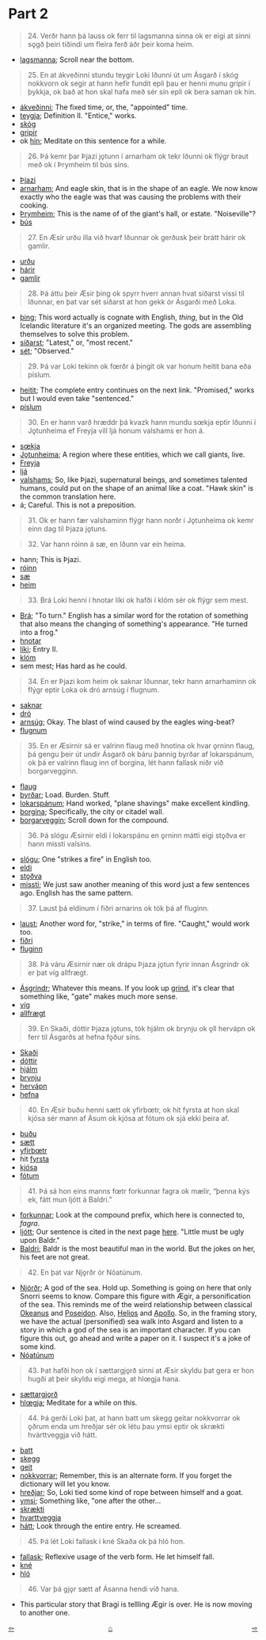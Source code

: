 # Part 2 

>24\. Verðr hann þá lauss ok ferr til lagsmanna sinna ok er eigi at sinni sǫgð þeiri tíðindi um fleira ferð áðr þeir koma heim.

* [lagsmanna](http://www.germanic-lexicon-project.org/cgi-bin/gmc_search_v3?cmd=viewthis&id=cv:b0369:19); Scroll near the bottom.

>25\. En at ákveðinni stundu teygir Loki Iðunni út um Ásgarð í skóg nokkvorn ok segir at hann hefir fundit epli þau er henni munu gripir í þykkja, ok bað at hon skal hafa með sér sín epli ok bera saman ok hin. 

* [ákveðinni](http://www.germanic-lexicon-project.org/cgi-bin/gmc_search_v3?cmd=viewthis&id=cv:b0041:46); The fixed time, or, the, "appointed" time.
* [teygja](http://www.germanic-lexicon-project.org/cgi-bin/gmc_search_v3?cmd=viewthis&id=cv:b0629:15); Definition II. "Entice," works.
* [skóg](http://www.germanic-lexicon-project.org/cgi-bin/gmc_search_v3?cmd=viewthis&id=cv:b0555:37)
* [gripir](http://www.germanic-lexicon-project.org/cgi-bin/gmc_search_v3?cmd=viewthis&id=cv:b0215:25)
* ok [hin](https://en.wiktionary.org/wiki/hinn#Old_Norse); Meditate on this sentence for a while.

>26\. Þá kemr þar Þjazi jǫtunn í arnarham ok tekr Iðunni ok flýgr braut með ok í Þrymheim til bús síns.

* [Þjazi](http://www.germanic-lexicon-project.org/cgi-bin/gmc_search_v3?cmd=viewthis&id=cv:b0739:7)
* [arnar](http://www.germanic-lexicon-project.org/cgi-bin/gmc_search_v3?cmd=viewthis&id=cv:b0767:33)[ham](http://www.germanic-lexicon-project.org/cgi-bin/gmc_search_v3?cmd=viewthis&id=cv:b0236:14); And eagle skin, that is in the shape of an eagle. We now know exactly who the eagle was that was causing the problems with their cooking.
* [Þrymheim](http://www.germanic-lexicon-project.org/cgi-bin/gmc_search_v3?cmd=viewthis&id=cv:b0747:41); This is the name of of the giant's hall, or estate. "Noiseville"?
* [bús](https://old-norse.net/html/b.php#b%C3%BA)

>27\. En Æsir urðu illa við hvarf Iðunnar ok gerðusk þeir brátt hárir ok gamlir.

* [urðu](https://en.wiktionary.org/wiki/ver%C3%B0a#Old_Norse)
* [hárir](http://www.germanic-lexicon-project.org/cgi-bin/gmc_search_v3?cmd=viewthis&id=bt:b0510:17)
* [gamlir](http://www.germanic-lexicon-project.org/cgi-bin/gmc_search_v3?cmd=viewthis&id=cv:b0188:13)

>28\. Þá áttu þeir Æsir þing ok spyrr hverr annan hvat síðarst vissi til Iðunnar, en þat var sét síðarst at hon gekk ór Ásgarði með Loka.

* [þing](http://www.germanic-lexicon-project.org/cgi-bin/gmc_search_v3?cmd=viewthis&id=cv:b0736:4); This word actually is cognate with English, _thing_, but in the Old Icelandic literature it's an organized meeting. The gods are assembling themselves to solve this problem.
* [síðarst](https://en.wiktionary.org/wiki/s%C3%AD%C3%B0an#Old_Norse); "Latest," or, "most recent."
* [sét](https://en.wiktionary.org/wiki/sj%C3%A1#Etymology_2); "Observed."

>29\. Þá var Loki tekinn ok fœrðr á þingit ok var honum heitit bana eða píslum.

* [heitit](http://www.germanic-lexicon-project.org/cgi-bin/gmc_search_v3?cmd=viewthis&id=cv:b0252:25); The complete entry continues on the next link. "Promised," works but I would even take "sentenced."
* [píslum](http://www.germanic-lexicon-project.org/cgi-bin/gmc_search_v3?cmd=viewthis&id=cv:b0477:21)

>30\. En er hann varð hræddr þá kvazk hann mundu sœkja eptir Iðunni í Jǫtunheima ef Freyja vill ljá honum valshams er hon á. 

* [sœkja](http://www.germanic-lexicon-project.org/cgi-bin/gmc_search_v3?cmd=viewthis&id=cv:b0617:4)
* [Jǫtunheima](http://www.germanic-lexicon-project.org/cgi-bin/gmc_search_v3?cmd=viewthis&id=cv:b0328:8); A region where these entities, which we call giants, live.
* [Freyja](https://en.wikipedia.org/wiki/Freyja)
* [ljá](http://www.germanic-lexicon-project.org/cgi-bin/gmc_search_v3?cmd=viewthis&id=cv:b0394:4)
* [valshams](http://www.germanic-lexicon-project.org/cgi-bin/gmc_search_v3?cmd=viewthis&id=cv:b0676:2); So, like Þjazi, supernatural beings, and sometimes talented humans, could put on the shape of an animal like a coat. "Hawk skin" is the common translation here.
* á; Careful. This is not a preposition.

>31\. Ok er hann fær valshaminn flýgr hann norðr í Jǫtunheima ok kemr einn dag til Þjaza jǫtuns.

>32\. Var hann róinn á sæ, en Iðunn var ein heima.

* hann; This is Þjazi.
* [róinn](http://www.germanic-lexicon-project.org/cgi-bin/gmc_search_v3?cmd=viewthis&id=cv:b0502:11)
* [sæ](http://www.germanic-lexicon-project.org/cgi-bin/gmc_search_v3?cmd=viewthis&id=cv:b0618:17)
* [heim](http://www.germanic-lexicon-project.org/cgi-bin/gmc_search_v3?cmd=viewthis&id=cv:b0251:5)

>33\. Brá Loki henni í hnotar líki ok hafði í klóm sér ok flýgr sem mest.

* [Brá](https://en.wiktionary.org/wiki/breg%C3%B0a#Old_Norse); "To turn." English has a similar word for the rotation of something that also means the changing of something's appearance. "He turned into a frog."
* [hnotar](http://www.germanic-lexicon-project.org/cgi-bin/gmc_search_v3?cmd=viewthis&id=cv:b0277:14)
* [líki](http://www.germanic-lexicon-project.org/cgi-bin/gmc_search_v3?cmd=viewthis&id=cv:b0392:21); Entry II.
* [klóm](http://www.germanic-lexicon-project.org/cgi-bin/gmc_search_v3?cmd=viewthis&id=cv:b0343:31)
* sem mest; Has hard as he could.

>34\. En er Þjazi kom heim ok saknar Iðunnar, tekr hann arnarhaminn ok flýgr eptir Loka ok dró arnsúg í flugnum.

* [saknar](http://www.germanic-lexicon-project.org/cgi-bin/gmc_search_v3?cmd=viewthis&id=cv:b0509:26)
* [dró](https://en.wiktionary.org/wiki/draga#Old_Norse)
* [arnsúg](http://www.germanic-lexicon-project.org/cgi-bin/gmc_search_v3?cmd=viewthis&id=cv:b0605:44); Okay. The blast of wind caused by the eagles wing-beat?
* [flugnum](http://www.germanic-lexicon-project.org/cgi-bin/gmc_search_v3?cmd=viewthis&id=cv:b0162:10)

>35\. En er Æsirnir sá er valrinn flaug með hnotina ok hvar ǫrninn flaug, þá gengu þeir út undir Ásgarð ok báru þannig byrðar af lokarspánum, ok þá er valrinn flaug inn of borgina, lét hann fallask niðr við borgarvegginn.

* [flaug](https://en.wiktionary.org/wiki/flj%C3%BAga#Old_Norse)
* [byrðar](http://www.germanic-lexicon-project.org/cgi-bin/gmc_search_v3?cmd=viewthis&id=cv:b0090:26); Load. Burden. Stuff.
* [lokarspánum](http://www.germanic-lexicon-project.org/cgi-bin/gmc_search_v3?cmd=viewthis&id=cv:b0397:39); Hand worked, "plane shavings" make excellent kindling.
* [borgina](http://www.germanic-lexicon-project.org/cgi-bin/gmc_search_v3?cmd=viewthis&id=cv:b0073:14); Specifically, the city or citadel wall.
* [borgarveggin](http://www.germanic-lexicon-project.org/cgi-bin/gmc_search_v3?cmd=viewthis&id=cv:b0073:14); Scroll down for the compound.

>36\. Þá slógu Æsirnir eldi í lokarspánu en ǫrninn mátti eigi stǫðva er hann missti valsins.

* [slógu](https://en.wiktionary.org/wiki/sl%C3%A1#Old_Norse); One "strikes a fire" in English too.
* [eldi](http://www.germanic-lexicon-project.org/cgi-bin/gmc_search_v3?cmd=viewthis&id=cv:b0125:42)
* [stǫðva](https://en.wiktionary.org/wiki/st%C7%AB%C3%B0va)
* [missti](http://www.germanic-lexicon-project.org/cgi-bin/gmc_search_v3?cmd=viewthis&id=cv:b0431:39); We just saw another meaning of this word just a few sentences ago. English has the same pattern.

>37\. Laust þá eldinum í fiðri arnarins ok tók þá af fluginn.

* [laust](http://www.germanic-lexicon-project.org/cgi-bin/gmc_search_v3?cmd=viewthis&id=cv:b0395:25); Another word for, "strike," in terms of fire. "Caught," would work too.
* [fiðri](http://www.germanic-lexicon-project.org/cgi-bin/gmc_search_v3?cmd=viewthis&id=cv:b0152:38)
* [fluginn](http://www.germanic-lexicon-project.org/cgi-bin/gmc_search_v3?cmd=viewthis&id=cv:b0162:10)

>38\. Þá váru Æsirnir nær ok drápu Þjaza jǫtun fyrir innan Ásgrindr ok er þat víg allfrægt.

* [Ásgrindr](http://www.germanic-lexicon-project.org/cgi-bin/gmc_search_v3?cmd=viewthis&id=cv:b0045:43); Whatever this means. If you look up [grind](http://www.germanic-lexicon-project.org/cgi-bin/gmc_search_v3?cmd=viewthis&id=cv:b0215:20), it's clear that something like, "gate" makes much more sense.
* [víg](http://www.germanic-lexicon-project.org/cgi-bin/gmc_search_v3?cmd=viewthis&id=cv:b0715:2)
* [allfrægt](http://lexicon.ff.cuni.cz/html/oi_cleasbyvigfusson/b0014.html)

>39\. En Skaði, dóttir Þjaza jǫtuns, tók hjálm ok brynju ok ǫll hervápn ok ferr til Ásgarðs at hefna fǫður síns.

* [Skaði](https://en.wikipedia.org/wiki/Ska%C3%B0i)
* [dóttir](http://www.germanic-lexicon-project.org/cgi-bin/gmc_search_v3?cmd=viewthis&id=cv:b0102:10)
* [hjálm](http://www.germanic-lexicon-project.org/cgi-bin/gmc_search_v3?cmd=viewthis&id=cv:b0266:48)
* [brynju](http://www.germanic-lexicon-project.org/cgi-bin/gmc_search_v3?cmd=viewthis&id=cv:b0084:32)
* [hervápn](http://www.germanic-lexicon-project.org/cgi-bin/gmc_search_v3?cmd=viewthis&id=cv:b0259:1)
* [hefna](http://www.germanic-lexicon-project.org/cgi-bin/gmc_search_v3?cmd=viewthis&id=cv:b0246:5)

>40\. En Æsir buðu henni sætt ok yfirbœtr, ok hit fyrsta at hon skal kjósa sér mann af Ásum ok kjósa at fótum ok sjá ekki þeira af.

* [buðu](https://en.wiktionary.org/wiki/bj%C3%B3%C3%B0a#Old_Norse)
* [sætt](http://www.germanic-lexicon-project.org/cgi-bin/gmc_search_v3?cmd=viewthis&id=cv:b0619:22)
* [yfirbœtr](http://www.germanic-lexicon-project.org/cgi-bin/gmc_search_v3?cmd=viewthis&id=cv:b0724:12)
* hit [fyrsta](http://www.germanic-lexicon-project.org/cgi-bin/gmc_search_v3?cmd=viewthis&id=cv:b0184:5)
* [kjósa](http://www.germanic-lexicon-project.org/cgi-bin/gmc_search_v3?cmd=viewthis&id=cv:b0340:53)
* [fótum](http://www.germanic-lexicon-project.org/cgi-bin/gmc_search_v3?cmd=viewthis&id=cv:b0168:51)

>41\. Þá sá hon eins manns fœtr forkunnar fagra ok mælir, “þenna kýs ek, fátt mun ljótt á Baldri.”

* [forkunnar](http://www.germanic-lexicon-project.org/cgi-bin/gmc_search_v3?cmd=viewthis&id=cv:b0164:53); Look at the compound prefix, which here is connected to, _fagra_.
* [ljótt](http://www.germanic-lexicon-project.org/cgi-bin/gmc_search_v3?cmd=viewthis&id=cv:b0395:32); Our sentence is cited in the next page [here](http://www.germanic-lexicon-project.org/cgi-bin/gmc_search_v3?cmd=viewthis&id=cv:b0396:1). "Little must be ugly upon Baldr."
* [Baldri](https://en.wikipedia.org/wiki/Baldr); Baldr is the most beautiful man in the world. But the jokes on her, his feet are not great.

>42\. En þat var Njǫrðr ór Nóatúnum.

* [Njórðr](https://en.wikipedia.org/wiki/Nj%C3%B6r%C3%B0r); A god of the sea. Hold up. Something is going on here that only Snorri seems to know. Compare this figure with Ægir, a personification of the sea. This reminds me of the weird relationship between classical [Okeanus](https://en.wikipedia.org/wiki/Oceanus) and [Poseidon](https://en.wikipedia.org/wiki/Poseidon). Also, [Helios](https://en.wikipedia.org/wiki/Helios) and [Apollo](https://en.wikipedia.org/wiki/Apollo). So, in the framing story, we have the actual (personified) sea walk into Asgard and listen to a story in which a god of the sea is an important character. If you can figure this out, go ahead and write a paper on it. I suspect it's a joke of some kind.
* [Nóatúnum](https://en.wikipedia.org/wiki/N%C3%B3at%C3%BAn_(mythology)) 

>43\. Þat hafði hon ok í sættargjǫrð sinni at Æsir skyldu þat gera er hon hugði at þeir skyldu eigi mega, at hlœgja hana.

* [sættargjǫrð](http://lexicon.ff.cuni.cz/html/oi_cleasbyvigfusson/b0518.html)
* [hlœgja](http://www.germanic-lexicon-project.org/cgi-bin/gmc_search_v3?cmd=viewthis&id=cv:b0274:47); Meditate for a while on this.

>44\. Þá gerði Loki þat, at hann batt um skegg geitar nokkvorrar ok ǫðrum enda um hreðjar sér ok létu þau ymsi eptir ok skrækti hvárttveggja við hátt.

* [batt](https://en.wiktionary.org/wiki/binda#Old_Norse)
* [skegg](http://www.germanic-lexicon-project.org/cgi-bin/gmc_search_v3?cmd=viewthis&id=cv:b0542:25)
* [geit](http://www.germanic-lexicon-project.org/cgi-bin/gmc_search_v3?cmd=viewthis&id=cv:b0196:26)
* [nokkvorrar](https://en.wiktionary.org/wiki/n%C7%ABkkurr#Old_Norse); Remember, this is an alternate form. If you forget the dictionary will let you know.
* [hreðjar](http://www.germanic-lexicon-project.org/cgi-bin/gmc_search_v3?cmd=viewthis&id=cv:b0283:2); So, Loki tied some kind of rope between himself and a goat.
* [ymsi](http://www.germanic-lexicon-project.org/cgi-bin/gmc_search_v3?cmd=viewthis&id=cv:b0727:45); Something like, "one after the other...
* [skrækti](http://www.germanic-lexicon-project.org/cgi-bin/gmc_search_v3?cmd=viewthis&id=cv:b0559:29)
* [hvarttveggja](https://en.wiktionary.org/wiki/hv%C3%A1rrtveggja)
* [hátt](http://www.germanic-lexicon-project.org/cgi-bin/gmc_search_v3?cmd=viewthis&id=cv:b0243:17); Look through the entire entry. He screamed.

>45\. Þá lét Loki fallask í kné Skaða ok þá hló hon. 

* [fallask](https://en.wiktionary.org/wiki/falla#Old_Norse); Reflexive usage of the verb form. He let himself fall.
* [kné](http://www.germanic-lexicon-project.org/cgi-bin/gmc_search_v3?cmd=viewthis&id=cv:b0346:4)
* [hló](https://en.wiktionary.org/wiki/hl%C3%A6ja#Old_Norse)

>46\. Var þá gjǫr sætt af Ásanna hendi við hana.

* This particular story that Bragi is tellling Ægir is over. He is now moving to another one.

<div style="float: left"><a href="http://rcblack.net/reader/skald1">⇦</a></div>
<div style="float: right"><a href="http://rcblack.net/reader/skald3">⇨</a></div>
<div style="margin: 0 auto; width: 100px;"><a href="http://rcblack.net/grammar/front">&#8962;</a></div>
